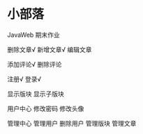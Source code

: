# 小部落
JavaWeb 期末作业

删除文章√
新增文章√
编辑文章

添加评论√
删除评论


注册√
登录√

显示版块
显示子版块

用户中心
修改密码
修改头像


管理中心
管理用户
删除用户
管理版块
管理文章

